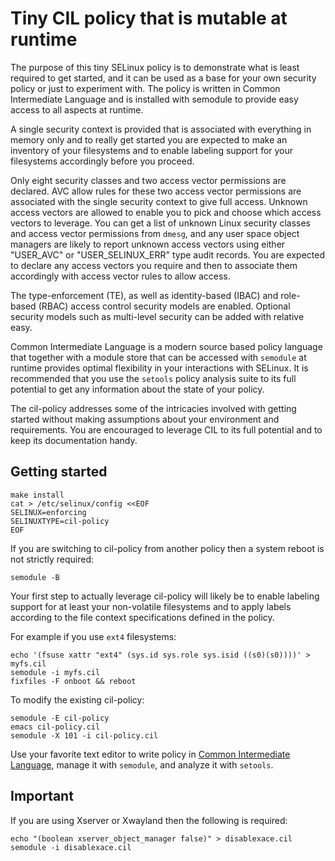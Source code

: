 # Tiny CIL policy that is mutable at runtime

The purpose of this tiny SELinux policy is to demonstrate what is
least required to get started, and it can be used as a base for your
own security policy or just to experiment with. The policy is written
in Common Intermediate Language and is installed with semodule to
provide easy access to all aspects at runtime.

A single security context is provided that is associated with
everything in memory only and to really get started you are expected
to make an inventory of your filesystems and to enable labeling
support for your filesystems accordingly before you proceed.

Only eight security classes and two access vector permissions are
declared. AVC allow rules for these two access vector permissions are
associated with the single security context to give full access.
Unknown access vectors are allowed to enable you to pick and choose
which access vectors to leverage. You can get a list of unknown Linux
security classes and access vector permissions from `dmesg`, and any
user space object managers are likely to report unknown access vectors
using either "USER_AVC" or "USER_SELINUX_ERR" type audit records. You
are expected to declare any access vectors you require and then to
associate them accordingly with access vector rules to allow access.

The type-enforcement (TE), as well as identity-based (IBAC) and
role-based (RBAC) access control security models are enabled. Optional
security models such as multi-level security can be added with
relative easy.

Common Intermediate Language is a modern source based policy language
that together with a module store that can be accessed with `semodule`
at runtime provides optimal flexibility in your interactions with
SELinux. It is recommended that you use the `setools` policy analysis
suite to its full potential to get any information about the state of
your policy.

The cil-policy addresses some of the intricacies involved with getting
started without making assumptions about your environment and
requirements. You are encouraged to leverage CIL to its full potential
and to keep its documentation handy.

## Getting started

```
make install
cat > /etc/selinux/config <<EOF
SELINUX=enforcing
SELINUXTYPE=cil-policy
EOF
```

If you are switching to cil-policy from another policy then a system
reboot is not strictly required:

```
semodule -B
```

Your first step to actually leverage cil-policy will likely be to
enable labeling support for at least your non-volatile filesystems
and to apply labels according to the file context specifications
defined in the policy.

For example if you use `ext4` filesystems:

```
echo '(fsuse xattr "ext4" (sys.id sys.role sys.isid ((s0)(s0))))' > myfs.cil
semodule -i myfs.cil
fixfiles -F onboot && reboot
```

To modify the existing cil-policy:

```
semodule -E cil-policy
emacs cil-policy.cil
semodule -X 101 -i cil-policy.cil
```

Use your favorite text editor to write policy in [Common Intermediate Language](https://github.com/SELinuxProject/selinux/blob/master/secilc/docs/README.md),
manage it with `semodule`, and analyze it with `setools`.

## Important

If you are using Xserver or Xwayland then the following is required:

```
echo "(boolean xserver_object_manager false)" > disablexace.cil
semodule -i disablexace.cil
```

